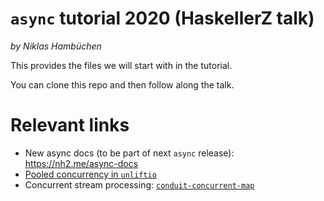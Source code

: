 `async` tutorial 2020 (HaskellerZ talk)
=======================================

_by Niklas Hambüchen_

This provides the files we will start with in the tutorial.

You can clone this repo and then follow along the talk.


# Relevant links

* New async docs (to be part of next `async` release): https://nh2.me/async-docs
* [Pooled concurrency in `unliftio`](http://hackage.haskell.org/package/unliftio-0.2.12.1/docs/UnliftIO-Async.html#g:9)
* Concurrent stream processing: [`conduit-concurrent-map`](https://hackage.haskell.org/package/conduit-concurrent-map)
